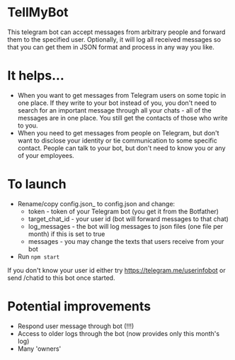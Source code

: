 # TellMyBot

This telegram bot can accept messages from arbitrary people and forward them to the specified user. Optionally, it will log all received messages so that you can get them in JSON format and process in any way you like.

# It helps...

- When you want to get messages from Telegram users on some topic in one place. If they write to your bot instead of you, you don't need to search for an important message through all your chats - all of the messages are in one place. You still get the contacts of those who write to you.
- When you need to get messages from people on Telegram, but don't want to disclose your identity or tie communication to some specific contact. People can talk to your bot, but don't need to know you or any of your employees.

# To launch

- Rename/copy config.json_ to config.json and change:
	- token - token of your Telegram bot (you get it from the Botfather)
	- target_chat_id - your user id (bot will forward messages to that chat)
	- log_messages - the bot will log messages to json files (one file per month) if this is set to true
	- messages - you may change the texts that users receive from your bot
- Run `npm start`

If you don't know your user id either try https://telegram.me/userinfobot or send /chatid to this bot once started.

# Potential improvements

- Respond user message through bot (!!!)
- Access to older logs through the bot (now provides only this month's log)
- Many 'owners'